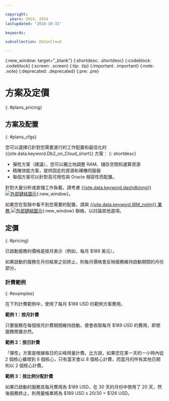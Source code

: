 ```yaml
---

copyright:
  years: 2014, 2019
lastupdated: "2018-10-31"

keywords: 

subcollection: Db2onCloud

---
```


<!-- Attribute definitions --> 
{:new_window: target="_blank"}
{:shortdesc: .shortdesc}
{:codeblock: .codeblock}
{:screen: .screen}
{:tip: .tip}
{:important: .important}
{:note: .note}
{:deprecated: .deprecated}
{:pre: .pre}

# 方案及定價
{: #plans_pricing}

## 方案及配置
{: #plans_cfgs}

您可以選擇已針對您需要進行的工作配置和最佳化的 {{site.data.keyword.Db2_on_Cloud_short}} 方案：
{: shortdesc}

   * 彈性方案（建議），您可以獨立地調整 RAM、儲存空間和運算資源
   * 精確效能方案，提供固定的資源和裸機伺服器
   * 每個方案可以針對高可用性與 Oracle 相容性而配置。

針對大量分析或倉儲工作負載，請考慮 [{{site.data.keyword.dashdblong}} ![外部鏈結圖示](../../icons/launch-glyph.svg "外部鏈結圖示")](https://www.ibm.com/cloud/db2-warehouse-on-cloud){:new_window}。

如果您在型錄中看不到您需要的配置，請與 [{{site.data.keyword.IBM_notm}} 業務 ![外部鏈結圖示](../../icons/launch-glyph.svg "外部鏈結圖示")](https://www.ibm.com/connect/ibm/us/en/?lnk=fcw){:new_window} 聯絡，以討論其他選項。

## 定價
{: #pricing}

已啟動服務的價格是按月表示（例如，每月 $189 美元）。 

如果啟動的服務在月份結束之前終止，則每月價格會反映服務維持啟動期間的月份部分。

### 計費範例
{: #examples}

在下列計費範例中，使用了每月 $189 USD 的範例方案費用。

**範例 1：按月計費**

只要服務在每個按月計費期間維持啟動，便會收取每月 $189 USD 的費用，即使服務閒置亦然。

**範例 2：按日計費**

「彈性」方案是根據每日的尖峰用量計費。比方說，如果您在某一天的一小時內從 2 個核心擴增到 8 個核心，只有當天會以 8 個核心計費，而當月的所有其他日期則以 2 個核心計費。 

**範例 3：按比例分配計費**

如果已啟動的服務其每月費用為 $189 USD，在 30 天的月份中使用了 20 天，然後服務終止，則用量帳單將為 $189 USD x 20/30 = $126 USD。

